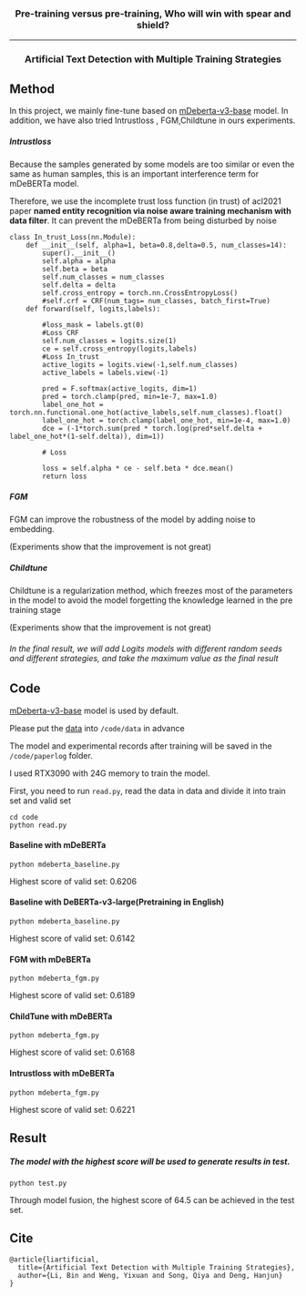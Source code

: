 <h3 align="center">
    Pre-training versus pre-training, Who will win with spear and shield?
</h3>

<hr>

<h3 align="center">
    <p>Artificial Text Detection with Multiple Training Strategies</p></h3>


## Method

In this project, we mainly fine-tune based on [mDeberta-v3-base](https://huggingface.co/microsoft/mdeberta-v3-base)  model. In addition, we have also tried Intrustloss , FGM,Childtune in ours experiments.

##### Intrustloss 

Because the samples generated by some models are too similar or even the same as human samples, this is an important interference term for mDeBERTa model.

Therefore, we use the incomplete trust loss function (in trust) of acl2021 paper **named entity recognition via noise aware training mechanism with data filter**. It can prevent the mDeBERTa from being disturbed by noise

```
class In_trust_Loss(nn.Module):
    def __init__(self, alpha=1, beta=0.8,delta=0.5, num_classes=14):
        super().__init__()
        self.alpha = alpha
        self.beta = beta
        self.num_classes = num_classes
        self.delta = delta
        self.cross_entropy = torch.nn.CrossEntropyLoss()
        #self.crf = CRF(num_tags= num_classes, batch_first=True)
    def forward(self, logits,labels):

        #loss_mask = labels.gt(0)
        #Loss CRF
        self.num_classes = logits.size(1)
        ce = self.cross_entropy(logits,labels)
        #Loss In_trust
        active_logits = logits.view(-1,self.num_classes)
        active_labels = labels.view(-1)

        pred = F.softmax(active_logits, dim=1)
        pred = torch.clamp(pred, min=1e-7, max=1.0)
        label_one_hot = torch.nn.functional.one_hot(active_labels,self.num_classes).float()
        label_one_hot = torch.clamp(label_one_hot, min=1e-4, max=1.0)
        dce = (-1*torch.sum(pred * torch.log(pred*self.delta + label_one_hot*(1-self.delta)), dim=1))

        # Loss

        loss = self.alpha * ce - self.beta * dce.mean()
        return loss
```



##### FGM

FGM can improve the robustness of the model by adding noise to embedding.

(Experiments show that the improvement is not great)



##### Childtune

Childtune is a regularization method, which freezes most of the parameters in the model to avoid the model forgetting the knowledge learned in the pre training stage

(Experiments show that the improvement is not great)



###### In the final result, we will add Logits models with different random seeds and different strategies, and take the maximum value as the final result

## Code

[mDeberta-v3-base](https://huggingface.co/microsoft/mdeberta-v3-base) model is used by default.

Please put the [data](https://pan.baidu.com/s/1TPP9xoG_SlUH_MCLjj7ckw?pwd=1234) into `/code/data` in advance

The model and experimental records after training will be saved in the `/code/paperlog` folder.

I used RTX3090 with 24G memory to train the model.

First, you need to run `read.py`, read the data in data and divide it into train set and valid set

```
cd code
python read.py
```

#### 

#### Baseline with mDeBERTa

```
python mdeberta_baseline.py
```

Highest score of valid set: 0.6206

#### Baseline with DeBERTa-v3-large(Pretraining in English)

```
python mdeberta_baseline.py
```

Highest score of valid set: 0.6142

#### FGM with mDeBERTa

```
python mdeberta_fgm.py
```

Highest score of valid set: 0.6189

#### ChildTune with mDeBERTa

```
python mdeberta_fgm.py
```

Highest score of valid set: 0.6168

#### Intrustloss with mDeBERTa

```
python mdeberta_fgm.py
```

Highest score of valid set: 0.6221





## Result

##### The model with the highest score will be used to generate results in test.

```
python test.py
```

Through model fusion, the highest score of 64.5 can be achieved in the test set.


## Cite
```
@article{liartificial,
  title={Artificial Text Detection with Multiple Training Strategies},
  author={Li, Bin and Weng, Yixuan and Song, Qiya and Deng, Hanjun}
}
```
